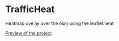 # TrafficHeat
Heatmap ovelay over the osm using the leaflet.heat

[Preview of the project](http://sushilshrestha.github.io/TrafficHeatMap/)
